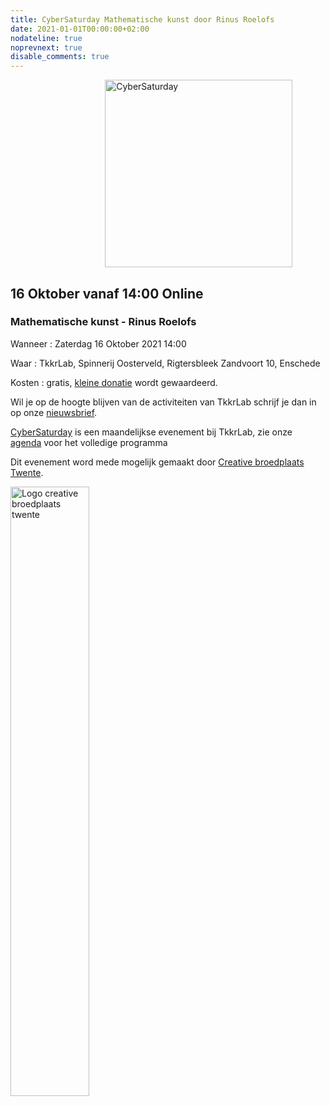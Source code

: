 ```yaml
---
title: CyberSaturday Mathematische kunst door Rinus Roelofs
date: 2021-01-01T00:00:00+02:00
nodateline: true
noprevnext: true
disable_comments: true
---
```


<img alt="CyberSaturday" src="/images/cyber_saturday.png" width="300px" height="300px" style="margin: 0px 30%;">

## 16 Oktober vanaf 14:00 Online ##

### Mathematische kunst - Rinus Roelofs


Wanneer : Zaterdag 16 Oktober 2021 14:00

Waar : TkkrLab, Spinnerij Oosterveld, Rigtersbleek Zandvoort 10, Enschede

Kosten : gratis, [kleine donatie](https://bunq.me/tkkrlab/5/CyberSaturday%20Donatie) wordt gewaardeerd.

Wil je op de hoogte blijven van de activiteiten van TkkrLab schrijf je dan in op onze [nieuwsbrief](http://eepurl.com/gLxrLD).


[CyberSaturday](/cybersaturdays/cybersaturday/) is een maandelijkse evenement bij TkkrLab, zie onze [agenda](/agenda/) voor het volledige programma

Dit evenement word mede mogelijk gemaakt door [Creative broedplaats Twente](http://www.creatievebroedplaatsentwente.nl/).

<img width=50% src="/images/Logo-Creatieve-Broedplaatsen-Twente.jpg"  alt="Logo creative broedplaats twente">